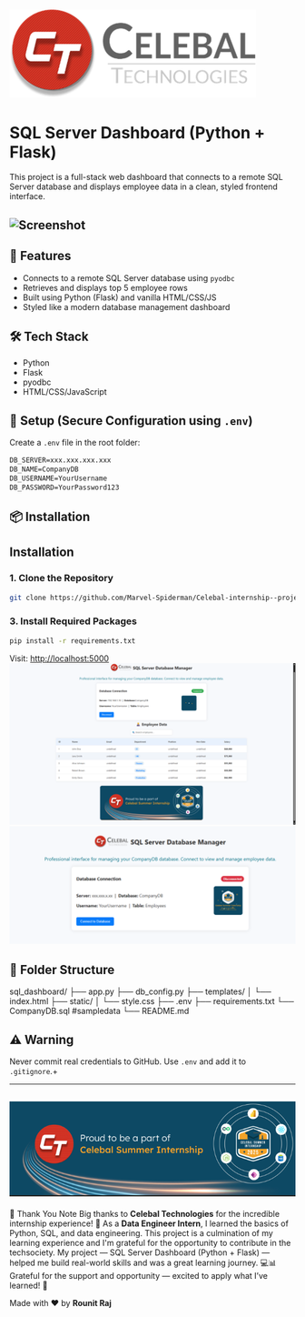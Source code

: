 ## ![Screenshot](image/celebal_logo.png)
# SQL Server Dashboard (Python + Flask)

This project is a full-stack web dashboard that connects to a remote SQL Server database and displays employee data in a clean, styled frontend interface.
## ![Screenshot](image/csi_gif.gif)
## 🚀 Features
- Connects to a remote SQL Server database using `pyodbc`
- Retrieves and displays top 5 employee rows
- Built using Python (Flask) and vanilla HTML/CSS/JS
- Styled like a modern database management dashboard

## 🛠️ Tech Stack
- Python
- Flask
- pyodbc
- HTML/CSS/JavaScript

## 🔐 Setup (Secure Configuration using `.env`)

Create a `.env` file in the root folder:

```
DB_SERVER=xxx.xxx.xxx.xxx
DB_NAME=CompanyDB
DB_USERNAME=YourUsername
DB_PASSWORD=YourPassword123
```

## 📦 Installation
## Installation

### 1. Clone the Repository
```bash
git clone https://github.com/Marvel-Spiderman/Celebal-internship--project.git
```

### 3. Install Required Packages
```bash
pip install -r requirements.txt
```


Visit: [http://localhost:5000](http://localhost:5000)
![Screenshot](image/dasboard2.png)
![Screenshot](image/dashboard.png)




## 📁 Folder Structure

sql_dashboard/
├── app.py
├── db_config.py
├── templates/
│   └── index.html
├── static/
│   └── style.css
├── .env
├── requirements.txt
└── CompanyDB.sql            #sampledata
└── README.md


## ⚠️ Warning
Never commit real credentials to GitHub. Use `.env` and add it to `.gitignore`.+

---
  ## ![Screenshot](image/csi_banner.png)
🙏 Thank You Note
Big thanks to **Celebal Technologies** for the incredible internship experience! 🙌
As a **Data Engineer Intern**, I learned the basics of Python, SQL, and data engineering.
This project is a culmination of my learning experience and I'm grateful for the opportunity to contribute in the techsociety.
My project — SQL Server Dashboard (Python + Flask) — helped me build real-world skills and was a great learning journey. 💻📊
Grateful for the support and opportunity — excited to apply what I’ve learned! 🚀

Made with ❤️ by **Rounit Raj**
